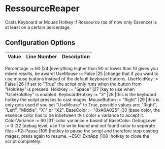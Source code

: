 # RessourceReaper

Casts Keyboard or Mouse Hotkey if Ressource (as of now only Essence) is at least on a certain percentage.

## Configuration Options
|Value|Line Number|Description|
|---|---|---|

Percentage := 90 	       		|24   	|everything higher than 90 or lower than 10 gives you mixed results, be aware!
UseMouse := False			   	|25   	|change that if you want to use mouse buttons instead of the default keyboard buttons.
UseHoldKey := False				|26		|if set to "True" the script only runs when the button from "HoldKey" is pressed.
HoldKey := "Space"				|27		|key to use when "UseHoldKey" is enabled.
KeyboardHotkey := "3" 	 		|28 	|this is the keyboard hotkey the script presses to cast mages.
MouseButton := "Right" 	 		|29 	|this is only gets used if you set "UseMouse" to True, possible values are: "Right", "Left", "Middle", "X1" or "X2".
BaseColor := "0xA0A025"	 		|30 	|base color, the essence color has to be inbetween this color ± variance to accept it.
ColorVariance := 60		   		|31		|color variance ± based of BaseColor.
DebugLevel := 0					|32		|debug level, use 1 to write found and not found color to seperate files
~F2::Pause					    |105  	|hotkey to pause the script and therefore stop casting mages, press again to resume.
~ESC::ExitApp					|108	|hotkey to close the script completely.